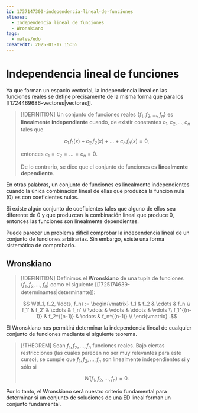 ```yaml
---
id: 1737147300-independencia-lineal-de-funciones
aliases:
  - Independencia lineal de funciones
  - Wronskiano
tags:
  - mates/edo
createdAt: 2025-01-17 15:55
---
```


# Independencia lineal de funciones

Ya que forman un espacio vectorial, la independencia lineal en las funciones reales se define precisamente de la misma forma que para los [[1724469686-vectores|vectores]].

> [!DEFINITION]
> Un conjunto de funciones reales $\{ f_1, f_2, \ldots, f_n \}$ es **linealmente independiente** cuando, de existir constantes $c_1, c_2, \ldots, c_n$ tales que
>
> $$
> c_1 \, f_1(x) + c_2 \, f_2(x) + \ldots + c_n \, f_n(x) = 0
> ,$$
> 
> entonces $c_1 = c_2 = \ldots = c_n = 0$.
>
> De lo contrario, se dice que el conjunto de funciones es **linealmente dependiente**.

En otras palabras, un conjunto de funciones es linealmente independientes cuando la única combinación lineal de ellas que produzca la función nula ($0$) es con coeficientes nulos.

Si existe algún conjunto de coeficientes tales que alguno de ellos sea diferente de $0$ y que produzcan la combinación lineal que produce $0$, entonces las funciones son linealmente dependientes.

Puede parecer un problema difícil comprobar la independencia lineal de un conjunto de funciones arbitrarias. Sin embargo, existe una forma sistemática de comprobarlo.

## Wronskiano

> [!DEFINITION]
> Definimos el **Wronskiano** de una tupla de funciones $(f_1, f_2, \ldots, f_n)$ como el siguiente [[1725174639-determinantes|determinante]]:
>
> $$
> W(f_1, f_2, \ldots, f_n) := \begin{vmatrix}
> f_1 & f_2 & \cdots & f_n \\
> f_1' & f_2' & \cdots & f_n' \\
> \vdots & \vdots & \ddots & \vdots \\
> f_1^{(n-1)} & f_2^{(n-1)} & \cdots & f_n^{(n-1)} \\
> \end{vmatrix}
> .$$

El Wronskiano nos permitirá determinar la independencia lineal de cualquier conjunto de funciones mediante el siguiente teorema.

> [!THEOREM]
> Sean $f_1, f_2, \ldots, f_n$ funciones reales. Bajo ciertas restricciones (las cuales parecen no ser muy relevantes para este curso), se cumple que $f_1, f_2, \ldots, f_n$ son linealmente independientes si y sólo si
> 
> $$
> W(f_1, f_2, \ldots, f_n) = 0
> .$$

Por lo tanto, el Wronskiano será nuestro criterio fundamental para determinar si un conjunto de soluciones de una ED lineal forman un conjunto fundamental.
